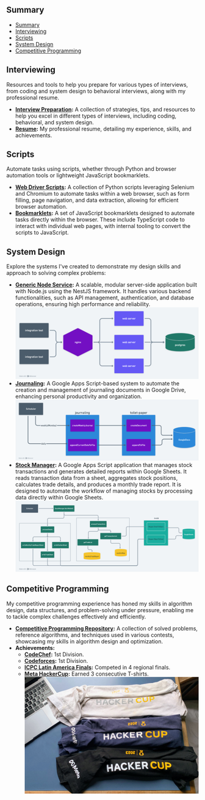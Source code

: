 ## Summary

- [Summary](#summary)
- [Interviewing](#interviewing)
- [Scripts](#scripts)
- [System Design](#system-design)
- [Competitive Programming](#competitive-programming)

## Interviewing

Resources and tools to help you prepare for various types of interviews, from coding and system design to behavioral interviews, along with my professional resume.

- **[Interview Preparation](https://github.com/gardusig/road2senior/):** A collection of strategies, tips, and resources to help you excel in different types of interviews, including coding, behavioral, and system design.
- **[Resume](./resume/resume.pdf):** My professional resume, detailing my experience, skills, and achievements.

## Scripts

Automate tasks using scripts, whether through Python and browser automation tools or lightweight JavaScript bookmarklets.

- **[Web Driver Scripts](https://github.com/gardusig/web-driver-scripts):** A collection of Python scripts leveraging Selenium and Chromium to automate tasks within a web browser, such as form filling, page navigation, and data extraction, allowing for efficient browser automation.
- **[Bookmarklets](https://github.com/gardusig/bookmarklets):** A set of JavaScript bookmarklets designed to automate tasks directly within the browser. These include TypeScript code to interact with individual web pages, with internal tooling to convert the scripts to JavaScript.
  
## System Design

Explore the systems I've created to demonstrate my design skills and approach to solving complex problems:

- **[Generic Node Service](https://github.com/gardusig/genericNodeService):** A scalable, modular server-side application built with Node.js using the NestJS framework. It handles various backend functionalities, such as API management, authentication, and database operations, ensuring high performance and reliability.
    ![GenericNodeService](https://raw.githubusercontent.com/gardusig/genericNodeService/main/design.png)
- **[Journaling](https://github.com/gardusig/journaling):** A Google Apps Script-based system to automate the creation and management of journaling documents in Google Drive, enhancing personal productivity and organization.
    ![Journaling](https://raw.githubusercontent.com/gardusig/journaling/main/system-design.png)
- **[Stock Manager](https://github.com/gardusig/stockManager):** A Google Apps Script application that manages stock transactions and generates detailed reports within Google Sheets. It reads transaction data from a sheet, aggregates stock positions, calculates trade details, and produces a monthly trade report. It is designed to automate the workflow of managing stocks by processing data directly within Google Sheets.
    ![StockManager](./system-design/stocks.png)




## Competitive Programming

My competitive programming experience has honed my skills in algorithm design, data structures, and problem-solving under pressure, enabling me to tackle complex challenges effectively and efficiently.

- **[Competitive Programming Repository](https://github.com/gardusig/competitive-programming):** A collection of solved problems, reference algorithms, and techniques used in various contests, showcasing my skills in algorithm design and optimization.
- **Achievements:**
  - **[CodeChef](https://www.codechef.com/users/gardusig):** 1st Division.
  - **[Codeforces](https://codeforces.com/profile/gardusig):** 1st Division.
  - **[ICPC Latin America Finals](https://icpc.global/ICPCID/SP7WIXMME8B8):** Competed in 4 regional finals.
  - **[Meta HackerCup](https://www.facebook.com/codingcompetitions/hacker-cup):** Earned 3 consecutive T-shirts.
    ![HackerCup](./competitive-programming/hacker-cup.jpg)
